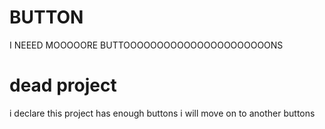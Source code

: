 # BUTTON
I NEEED MOOOOORE BUTTOOOOOOOOOOOOOOOOOOOOOONS
<h1>dead project</h1>
i declare this project has enough buttons i will move on to another buttons
